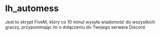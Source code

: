 # lh_automess
Jest to skrypt FiveM, który co 10 minut wysyła wiadomość do wszystkich graczy, przypominając im o dołączeniu do Twojego serwera Discord.
